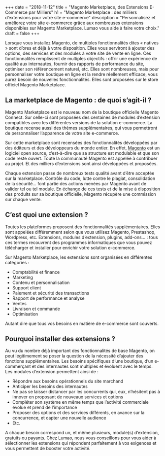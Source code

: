+++
date = "2018-11-12"
title = "Magento Marketplace, des Extensions E-Commerce par Milliers"
h1 = "Magento Marketplace : des milliers d’extensions pour votre site e-commerce"
description = "Personnalisez et améliorez votre site e-commerce grâce aux nombreuses extensions disponibles sur Magento Marketplace. Lumao vous aide à faire votre choix."
draft = false
+++

Lorsque vous installez Magento, de multiples fonctionnalités dites « natives » sont d’ores et déjà à votre disposition. Elles vous serviront à ajouter des options, des services et des modules à votre site de vente en ligne. Ces fonctionnalités remplissent de multiples objectifs : offrir une expérience de qualité aux internautes, fournir des rapports de performance du site, optimiser son référencement naturel, etc. Elles sont nombreuses, mais pour personnaliser votre boutique en ligne et la rendre réellement efficace, vous aurez besoin de nouvelles fonctionnalités. Elles sont proposées sur le store officiel Magento Marketplace.

## La marketplace de Magento : de quoi s’agit-il ?

Magento Marketplace est le nouveau nom de la boutique officielle Magento Connect. Sur celle-ci sont proposées des centaines de modules d’extension compatibles avec les différentes versions de la solution e-commerce. La boutique recense aussi des thèmes supplémentaires, qui vous permettront de personnaliser l’apparence de votre site e-commerce.

Sur cette marketplace sont recensées des fonctionnalités développées par des éditeurs et des développeurs du monde entier. En effet, [Magento](/ecommerce/cms/magento/) est un logiciel open source, c’est-à-dire que sa structure est modulable et que son code reste ouvert. Toute la communauté Magento est appelée à contribuer au projet. Et des milliers d’extensions sont ainsi développées et proposées.

Chaque extension passe de nombreux tests qualité avant d’être acceptée sur la marketplace. Contrôle du code, lutte contre le plagiat, consolidation de la sécurité… font partie des actions menées par Magento avant de valider tel ou tel module. En échange de ces tests et de la mise à disposition des produits sur sa boutique officielle, Magento récupère une commission sur chaque vente.

## C’est quoi une extension ?

Toutes les plateformes proposent des fonctionnalités supplémentaires. Elles sont appelées différemment selon que vous utilisez Magento, Prestashop, Wordpress, etc. Extensions, modules d’extension, plugins, add-ons… : tous ces termes recouvrent des programmes informatiques que vous pouvez télécharger et installer pour enrichir votre solution e-commerce.

Sur Magento Marketplace, les extensions sont organisées en différentes catégories :

-	Comptabilité et finance  
-	Marketing
-	Contenu et personnalisation
-	Support client
-	Paiement et sécurité des transactions
-	Rapport de performance et analyse
-	Ventes
-	Livraison et commande
-	Optimisation 

Autant dire que tous vos besoins en matière de e-commerce sont couverts.

## Pourquoi installer des extensions ?

Au vu du nombre déjà important des fonctionnalités de base Magento, on peut légitimement se poser la question de la nécessité d’ajouter des fonctions supplémentaires. Les besoins spécifiques d’une boutique, d’un e-commerçant et des internautes sont multiples et évoluent avec le temps. Les modules d’extension permettent ainsi de :

-	Répondre aux besoins opérationnels du site marchand
-	Anticiper les besoins des internautes
-	Ne pas se laisser distancer par les concurrents qui, eux, n’hésitent pas à innover en proposant de nouveaux services et options
-	Compléter son système en même temps que l’activité commerciale évolue et prend de l’importance
-	Proposer des options et des services différents, en avance sur la concurrence, et capter une nouvelle audience
-	Etc.

A chaque besoin correspond un, et même plusieurs, module(s) d’extension, gratuits ou payants. Chez Lumao, nous vous conseillons pour vous aider à sélectionner les extensions qui répondent parfaitement à vos exigences et vous permettent de booster votre activité.
